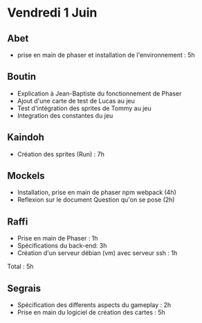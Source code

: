# Vendredi 1 Juin

Abet
----
- prise en main de phaser et installation de l'environnement : 5h

Boutin
------
- Explication à Jean-Baptiste du fonctionnement de Phaser
- Ajout d'une carte de test de Lucas au jeu
- Test d'intégration des sprites de Tommy au jeu
- Integration des constantes du jeu

Kaindoh
-------
- Création des sprites (Run) : 7h

Mockels
-------
- Installation, prise en main de phaser npm webpack (4h)
- Reflexion sur le document Question qu'on se pose (2h)


Raffi
-----
- Prise en main de Phaser : 1h
- Spécifications du back-end: 3h
- Création d'un serveur débian (vm) avec serveur ssh : 1h

Total : 5h

Segrais
-------
- Spécification des differents aspects du gameplay : 2h
- Prise en main du logiciel de création des cartes : 5h
